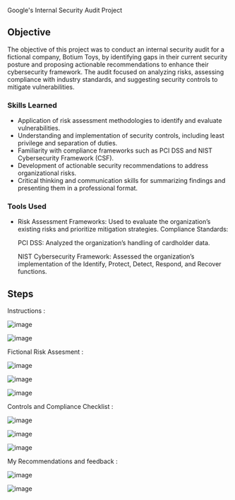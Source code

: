 Google's Internal Security Audit Project


## Objective

The objective of this project was to conduct an internal security audit for a fictional company, Botium Toys, by identifying gaps in their current security posture and proposing actionable recommendations to enhance their cybersecurity framework. The audit focused on analyzing risks, assessing compliance with industry standards, and suggesting security controls to mitigate vulnerabilities.

### Skills Learned

- Application of risk assessment methodologies to identify and evaluate vulnerabilities.
- Understanding and implementation of security controls, including least privilege and separation of duties.
- Familiarity with compliance frameworks such as PCI DSS and NIST Cybersecurity Framework (CSF).
- Development of actionable security recommendations to address organizational risks.
- Critical thinking and communication skills for summarizing findings and presenting them in a professional format.

### Tools Used
- Risk Assessment Frameworks: Used to evaluate the organization’s existing risks and prioritize mitigation strategies.
Compliance Standards:

  PCI DSS: Analyzed the organization’s handling of cardholder data.
  
  NIST Cybersecurity Framework: Assessed the organization’s implementation of the Identify, Protect, Detect, Respond, and Recover functions.

## Steps

Instructions :

![image](https://github.com/user-attachments/assets/ac59ef25-3a82-467f-9332-5cc42999a46f)

![image](https://github.com/user-attachments/assets/fc31db9a-c86e-4177-84f4-0ca66d93d441)

Fictional Risk Assesment :

![image](https://github.com/user-attachments/assets/a3f2b78f-f541-4045-8740-79ab4f9814d9)

![image](https://github.com/user-attachments/assets/319ffa38-780f-4260-a0bb-a2dd43b697df)

![image](https://github.com/user-attachments/assets/33d0017d-942b-42c9-a014-b99f92fe4b16)

Controls and Compliance Checklist :

![image](https://github.com/user-attachments/assets/bd5c19fa-be4a-480c-8f8f-aa24a41bfa4e)

![image](https://github.com/user-attachments/assets/74cd1e1c-4afc-4f19-8ec3-29d954618607)

![image](https://github.com/user-attachments/assets/50241d53-eb0f-411b-81ff-8cda06f9aca7)

My Recommendations and feedback :

![image](https://github.com/user-attachments/assets/3d074bf4-7764-4971-b3d4-7b63df6b8f7a)

![image](https://github.com/user-attachments/assets/ebc3304b-ea8c-4e8f-8a2a-7901bed04135)

